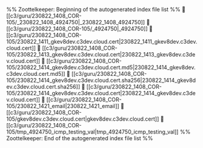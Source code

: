 %% Zoottelkeeper: Beginning of the autogenerated index file list  %%
📄 [[c3/guru/230822_1408_COR-105/_230822_1408_4924750|_230822_1408_4924750]]
📄 [[c3/guru/230822_1408_COR-105/_4924750|_4924750]]
📄 [[c3/guru/230822_1408_COR-105/230822_1411_gkev8dev.c3dev.cloud.cert|230822_1411_gkev8dev.c3dev.cloud.cert]]
📄 [[c3/guru/230822_1408_COR-105/230822_1413_gkev8dev.c3dev.cloud.cert|230822_1413_gkev8dev.c3dev.cloud.cert]]
📄 [[c3/guru/230822_1408_COR-105/230822_1414_gkev8dev.c3dev.cloud.cert.md5|230822_1414_gkev8dev.c3dev.cloud.cert.md5]]
📄 [[c3/guru/230822_1408_COR-105/230822_1414_gkev8dev.c3dev.cloud.cert.sha256|230822_1414_gkev8dev.c3dev.cloud.cert.sha256]]
📄 [[c3/guru/230822_1408_COR-105/230822_1414_gkev8dev.c3dev.cloud.cert|230822_1414_gkev8dev.c3dev.cloud.cert]]
📄 [[c3/guru/230822_1408_COR-105/230822_1421_email|230822_1421_email]]
📄 [[c3/guru/230822_1408_COR-105/gkev8dev.c3dev.cloud.cert|gkev8dev.c3dev.cloud.cert]]
📄 [[c3/guru/230822_1408_COR-105/tmp_4924750_icmp_testing_val|tmp_4924750_icmp_testing_val]]
%% Zoottelkeeper: End of the autogenerated index file list  %%

